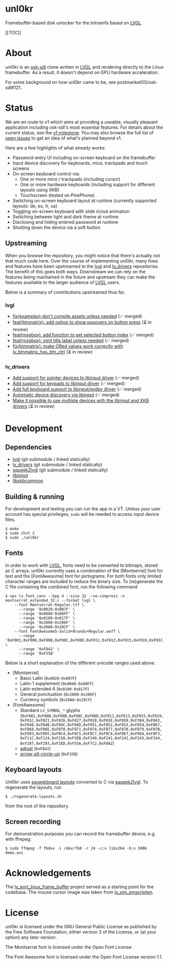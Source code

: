 unl0kr
======

Framebuffer-based disk unlocker for the initramfs based on [LVGL].

[[_TOC_]]

# About

unl0kr is an [osk-sdl] clone written in [LVGL] and rendering directly to the Linux framebuffer. As a result, it doesn't depend on GPU hardware acceleration.

For some background on how unl0kr came to be, see postmarketOS/osk-sdl#121.

# Status

We are en route to v1 which aims at providing a useable, visually pleasant application including osk-sdl's most essential features. For details about the current status, see the [v1 milestone]. You may also browse the full list of [open issues] to get an idea of what's planned beyond v1.

Here are a few highlights of what already works:

- Password-entry UI including on-screen keyboard on the framebuffer
- Input device discovery for keyboards, mice, trackpads and touch screens
- On-screen keyboard control via:
  - One or more mice / trackpads (including cursor)
  - One or more hardware keyboards (including support for different layouts using XKB)
  - Touchscreen (tested on PinePhone)
- Switching on-screen keyboard layout at runtime (currently supported layouts: de, es, fr, us)
- Toggling on-screen keyboard with slide in/out animation
- Switching between light and dark theme at runtime
- Disclosing and hiding entered password at runtime
- Shutting down the device via a soft button

## Upstreaming

When you browse the repository, you might notice that there's actually not that much code here. Over the course of implementing unl0kr, many fixes and features have been upstreamed to the [lvgl] and [lv_drivers] repositories. The benefit of this goes both ways. Downstream we can rely on the features being maintained in the future and upstream they can make the features available to the larger audience of [LVGL] users.

Below is a summary of contributions upstreamed thus far.

### lvgl

- [fix(examples) don't compile assets unless needed] (✅ merged)
- [feat(btnmatrix): add option to show popovers on button press] (⏳ in review)
- [feat(msgbox): add function to get selected button index] (✅ merged)
- [feat(msgbox): omit title label unless needed] (✅ merged)
- [fix(btnmatrix): make ORed values work correctly with lv_btnmatrix_has_btn_ctrl] (⏳ in review)

### lv_drivers

- [Add support for pointer devices to libinput driver] (✅ merged)
- [Add support for keypads to libinput driver] (✅ merged)
- [Add full keyboard support to libinput/evdev driver] (✅ merged)
- [Automatic device discovery via libinput] (✅ merged)
- [Make it possible to use multiple devices with the libinput and XKB drivers] (⏳ in review)

# Development

## Dependencies

- [lvgl] (git submodule / linked statically)
- [lv_drivers] (git submodule / linked statically)
- [squeek2lvgl] (git submodule / linked statically)
- [libinput]
- [libxkbcommon]

## Building & running

For development and testing you can run the app in a VT. Unless your user account has special privileges, `sudo` will be needed to access input device files.

```
$ make
$ sudo chvt 2
$ sudo ./unl0kr
```

## Fonts

In order to work with [LVGL], fonts need to be converted to bitmaps, stored as C arrays. unl0kr currently uses a combination of the [Montserrat] font for text and the [FontAwesome] font for pictograms. For both fonts only limited character ranges are included to reduce the binary size. To (re)generate the C file containing the combined font, run the following command

```
$ npx lv_font_conv --bpp 4 --size 32 --no-compress -o montserrat_extended_32.c --format lvgl \
    --font Montserrat-Regular.ttf \
      --range '0x0020-0x007F' \
      --range '0x00A0-0x00FF' \
      --range '0x0100-0x017F' \
      --range '0x2000-0x206F' \
      --range '0x20A0-0x20CF' \
    --font FontAwesome5-Solid+Brands+Regular.woff \
      --range '0xF001,0xF008,0xF00B,0xF00C,0xF00D,0xF011,0xF013,0xF015,0xF019,0xF01C,0xF021,0xF026,0xF027,0xF028,0xF03E,0xF0E0,0xF304,0xF043,0xF048,0xF04B,0xF04C,0xF04D,0xF051,0xF052,0xF053,0xF054,0xF067,0xF068,0xF06E,0xF070,0xF071,0xF074,0xF077,0xF078,0xF079,0xF07B,0xF093,0xF095,0xF0C4,0xF0C5,0xF0C7,0xF0C9,0xF0E7,0xF0EA,0xF0F3,0xF11C,0xF124,0xF158,0xF1EB,0xF240,0xF241,0xF242,0xF243,0xF244,0xF287,0xF293,0xF2ED,0xF55A,0xF7C2,0xF8A2' \
      --range '0xF042' \
      --range '0xF35B'
```

Below is a short explanation of the different unicode ranges used above.

- [Montserrat]
  - Basic Latin (`0x0020-0x007F`)
  - Latin-1 supplement (`0x00A0-0x00FF`)
  - Latin extended A (`0x0100-0x017F`)
  - General punctuation (`0x2000-0x206F`)
  - Currency symbols (`0x20A0-0x20CF`)
- [FontAwesome]
  - Standard `LV_SYMBOL_*` glyphs (`0xF001,0xF008,0xF00B,0xF00C,0xF00D,0xF011,0xF013,0xF015,0xF019,0xF01C,0xF021,0xF026,0xF027,0xF028,0xF03E,0xF0E0,0xF304,0xF043,0xF048,0xF04B,0xF04C,0xF04D,0xF051,0xF052,0xF053,0xF054,0xF067,0xF068,0xF06E,0xF070,0xF071,0xF074,0xF077,0xF078,0xF079,0xF07B,0xF093,0xF095,0xF0C4,0xF0C5,0xF0C7,0xF0C9,0xF0E7,0xF0EA,0xF0F3,0xF11C,0xF124,0xF158,0xF1EB,0xF240,0xF241,0xF242,0xF243,0xF244,0xF287,0xF293,0xF2ED,0xF55A,0xF7C2,0xF8A2`)
  - [adjust] (`0xF042`)
  - [arrow-alt-circle-up] (`0xF35B`)

## Keyboard layouts

Unl0kr uses [squeekboard layouts] converted to C via [squeek2lvgl]. To regenerate the layouts, run

```
$ ./regenerate-layouts.sh
```

from the root of the repository.

## Screen recording

For demonstration purposes you can record the framebuffer device, e.g. with ffmpeg:

```
$ sudo ffmpeg -f fbdev -i /dev/fb0 -r 24 -c:v libx264 -b:v 500k demo.avi
```

# Acknowledgements

The [lv_port_linux_frame_buffer] project served as a starting point for the codebase. The mouse cursor image was taken from [lv_sim_emscripten].

# License

unl0kr is licensed under the GNU General Public License as published by the Free Software Foundation, either version 3 of the License, or (at your option) any later version.

The Montserrat font is licensed under the Open Font License.

The Font Awesome font is licensed under the Open Font License version 1.1.

[Add full keyboard support to libinput/evdev driver]: https://github.com/lvgl/lv_drivers/pull/156
[Add support for keypads to libinput driver]: https://github.com/lvgl/lv_drivers/pull/152
[Add support for pointer devices to libinput driver]: https://github.com/lvgl/lv_drivers/pull/150
[Automatic device discovery via libinput]: https://github.com/lvgl/lv_drivers/pull/157
[Font Awesome]: https://lvgl.io/assets/others/FontAwesome5-Solid+Brands+Regular.woff
[LVGL]: https://lvgl.io
[Make it possible to use multiple devices with the libinput and XKB drivers]: https://github.com/lvgl/lv_drivers/pull/165
[adjust]: https://fontawesome.com/v5.15/icons/adjust?style=solid
[arrow-alt-circle-up]: https://fontawesome.com/v5.15/icons/arrow-alt-circle-up?style=solid
[feat(btnmatrix): add option to show popovers on button press]: https://github.com/lvgl/lvgl/pull/2537
[feat(msgbox): add function to get selected button index]: https://github.com/lvgl/lvgl/pull/2538
[feat(msgbox): omit title label unless needed]: https://github.com/lvgl/lvgl/pull/2539
[fix(btnmatrix): make ORed values work correctly with lv_btnmatrix_has_btn_ctrl]: https://github.com/lvgl/lvgl/pull/2571
[fix(examples) don't compile assets unless needed]: https://github.com/lvgl/lvgl/pull/2523
[libinput]: https://gitlab.freedesktop.org/libinput/libinput
[libxkbcommon]: https://github.com/xkbcommon/libxkbcommon
[lv_drivers]: https://github.com/lvgl/lv_drivers
[lv_port_linux_frame_buffer]: https://github.com/lvgl/lv_port_linux_frame_buffer
[lv_sim_emscripten]: https://github.com/lvgl/lv_sim_emscripten/blob/master/mouse_cursor_icon.c
[lvgl]: https://github.com/lvgl/lvgl
[online font converter]: https://lvgl.io/tools/fontconverter
[open issues]: https://gitlab.com/cherrypicker/unl0kr/-/issues
[osk-sdl]: https://gitlab.com/postmarketOS/osk-sdl
[squeek2lvgl]: https://gitlab.com/cherrypicker/squeek2lvgl
[squeekboard layouts]: https://gitlab.gnome.org/World/Phosh/squeekboard/-/tree/master/data/keyboards
[v1 milestone]: https://gitlab.com/cherrypicker/unl0kr/-/milestones/1
